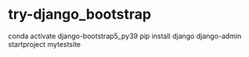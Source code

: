 # try-django_bootstrap

conda activate django-bootstrap5_py39
pip install django
django-admin startproject mytestsite
